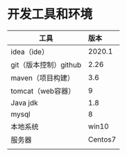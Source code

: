 # 开发工具和环境

| 工具                  | 版本    |
| --------------------- | :------ |
| idea（ide）           | 2020.1  |
| git（版本控制）github | 2.26    |
| maven（项目构建）     | 3.6     |
| tomcat（web容器）     | 9       |
| Java jdk              | 1.8     |
| mysql                 | 8       |
| 本地系统              | win10   |
| 服务器                | Centos7 |
|                       |         |



